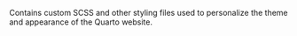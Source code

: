 Contains custom SCSS and other styling files used to personalize the theme and appearance of the Quarto website.
